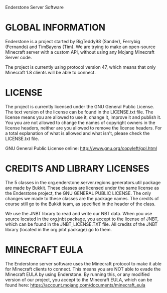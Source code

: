 Enderstone Server Software

GLOBAL INFORMATION
=========
Enderstone is a project started by BigTeddy98 (Sander), Ferrybig (Fernando) and TimBayens (Tim).
We are trying to make an open-source Minecraft server with a custom API, without using any Mojang Minecraft Server code.

The project is currently using protocol version 47, which means that only Minecraft 1.8 clients will be able to connect.

LICENSE
=========
The project is currently licensed under the GNU General Public License.
The text version of the license can be found in the LICENSE.txt file.
The license means you are allowed to use it, change it, improve it and publish it.
You you are not allowed to change the names of copyright owners in the license headers, neither are you allowed to remove the license headers.
For a total explanation of what is allowed and what isn't, please check the LICENSE.txt file.

GNU General Public License online:
http://www.gnu.org/copyleft/gpl.html


CREDITS AND LIBRARY LICENSES
=========
The 5 classes in the org.enderstone.server.regions.generators.util package are made by Bukkit. These classes are licensed under the same license as the Enderstone project, the GNU GENERAL PUBLIC LICENSE.
The only changes we made to these classes are the package names. The credits of course still go to the Bukkit team, as specified in the header of the class.

We use the JNBT library to read and write our NBT data. When you use source located in the org.jnbt package, you accept to the license of JNBT, which can be found in the JNBT_LICENSE.TXT file.
All credits of the JNBT library (located in the org.jnbt package) go to them.


MINECRAFT EULA
=========
The Enderstone server software uses the Minecraft protocol to make it able for Minecraft clients to connect. This means you are NOT able to evade the Minecraft EULA by using Enderstone.
By running this, or any modified version of our project, you accept to the Minecraft EULA, which can be found here: https://account.mojang.com/documents/minecraft_eula